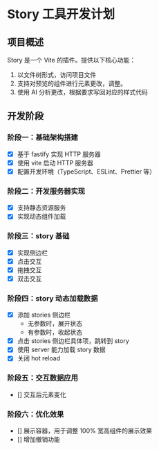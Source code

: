 # Story 工具开发计划

## 项目概述

Story 是一个 Vite 的插件。提供以下核心功能：

1. 以文件树形式，访问项目文件
2. 支持对预览的组件进行元素更改，调整。
3. 使用 AI 分析更改，根据要求写回对应的样式代码

## 开发阶段

### 阶段一：基础架构搭建

- [x] 基于 fastify 实现 HTTP 服务器
- [x] 使用 vite 启动 HTTP 服务器
- [x] 配置开发环境（TypeScript、ESLint、Prettier 等）

### 阶段二：开发服务器实现

- [x] 支持静态资源服务
- [x] 实现动态组件加载

### 阶段三：story 基础

- [x] 实现侧边栏
- [x] 点击交互
- [x] 拖拽交互
- [x] 双击交互

### 阶段四：story 动态加载数据

- [x] 添加 stories 侧边栏
  - 无参数时，展开状态
  - 有参数时，收起状态
- [x] 点击 stories 侧边栏具体项，跳转到 story
- [x] 使用 server 能力加载 story 数据
- [x] 关闭 hot reload

### 阶段五：交互数据应用

- [] 交互后元素变化

### 阶段六：优化效果

- [] 展示容器，用于调整 100% 宽高组件的展示效果
- [] 增加撤销功能
